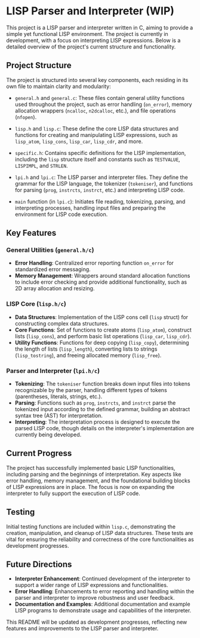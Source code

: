 # LISP Parser and Interpreter (WIP)

This project is a LISP parser and interpreter written in C, aiming to provide a simple yet functional LISP environment. The project is currently in development, with a focus on interpreting LISP expressions. Below is a detailed overview of the project's current structure and functionality.

## Project Structure

The project is structured into several key components, each residing in its own file to maintain clarity and modularity:

- `general.h` and `general.c`: These files contain general utility functions used throughout the project, such as error handling (`on_error`), memory allocation wrappers (`ncalloc`, `n2dcalloc`, etc.), and file operations (`nfopen`).

- `lisp.h` and `lisp.c`: These define the core LISP data structures and functions for creating and manipulating LISP expressions, such as `lisp_atom`, `lisp_cons`, `lisp_car`, `lisp_cdr`, and more.

- `specific.h`: Contains specific definitions for the LISP implementation, including the `lisp` structure itself and constants such as `TESTVALUE`, `LISPIMPL`, and `STRLEN`.

- `lpi.h` and `lpi.c`: The LISP parser and interpreter files. They define the grammar for the LISP language, the tokenizer (`tokeniser`), and functions for parsing (`prog`, `instrcts`, `instrct`, etc.) and interpreting LISP code.

- `main` function (in `lpi.c`): Initiates file reading, tokenizing, parsing, and interpreting processes, handling input files and preparing the environment for LISP code execution.

## Key Features

### General Utilities (`general.h/c`)

- **Error Handling**: Centralized error reporting function `on_error` for standardized error messaging.
- **Memory Management**: Wrappers around standard allocation functions to include error checking and provide additional functionality, such as 2D array allocation and resizing.

### LISP Core (`lisp.h/c`)

- **Data Structures**: Implementation of the LISP cons cell (`lisp` struct) for constructing complex data structures.
- **Core Functions**: Set of functions to create atoms (`lisp_atom`), construct lists (`lisp_cons`), and perform basic list operations (`lisp_car`, `lisp_cdr`).
- **Utility Functions**: Functions for deep copying (`lisp_copy`), determining the length of lists (`lisp_length`), converting lists to strings (`lisp_tostring`), and freeing allocated memory (`lisp_free`).

### Parser and Interpreter (`lpi.h/c`)

- **Tokenizing**: The `tokeniser` function breaks down input files into tokens recognizable by the parser, handling different types of tokens (parentheses, literals, strings, etc.).
- **Parsing**: Functions such as `prog`, `instrcts`, and `instrct` parse the tokenized input according to the defined grammar, building an abstract syntax tree (AST) for interpretation.
- **Interpreting**: The interpretation process is designed to execute the parsed LISP code, though details on the interpreter's implementation are currently being developed.

## Current Progress

The project has successfully implemented basic LISP functionalities, including parsing and the beginnings of interpretation. Key aspects like error handling, memory management, and the foundational building blocks of LISP expressions are in place. The focus is now on expanding the interpreter to fully support the execution of LISP code.

## Testing

Initial testing functions are included within `lisp.c`, demonstrating the creation, manipulation, and cleanup of LISP data structures. These tests are vital for ensuring the reliability and correctness of the core functionalities as development progresses.

## Future Directions

- **Interpreter Enhancement**: Continued development of the interpreter to support a wider range of LISP expressions and functionalities.
- **Error Handling**: Enhancements to error reporting and handling within the parser and interpreter to improve robustness and user feedback.
- **Documentation and Examples**: Additional documentation and example LISP programs to demonstrate usage and capabilities of the interpreter.

This README will be updated as development progresses, reflecting new features and improvements to the LISP parser and interpreter.

